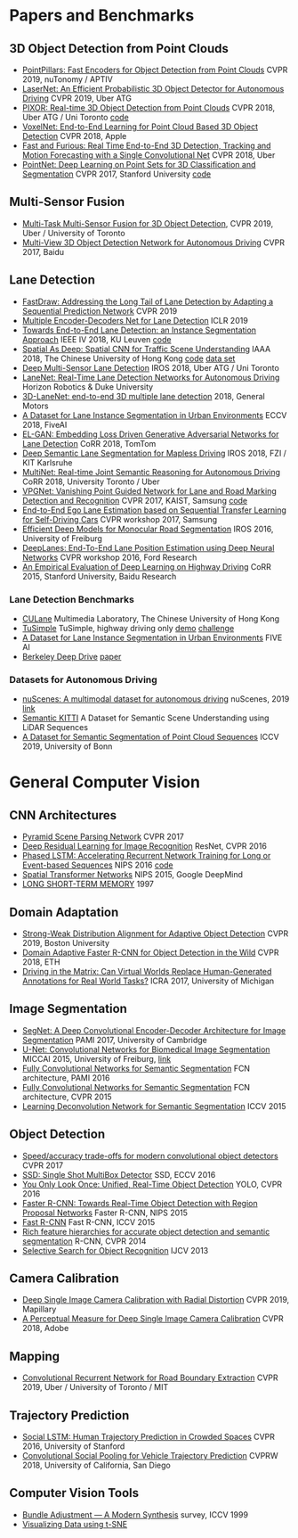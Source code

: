 # Papers and Benchmarks

## 3D Object Detection from Point Clouds

- [PointPillars: Fast Encoders for Object Detection from Point Clouds](https://arxiv.org/abs/1812.05784) CVPR 2019, nuTonomy / APTIV
- [LaserNet: An Efficient Probabilistic 3D Object Detector for Autonomous Driving](https://arxiv.org/abs/1903.08701) CVPR 2019, Uber ATG
- [PIXOR: Real-time 3D Object Detection from Point Clouds](https://arxiv.org/abs/1902.06326) CVPR 2018, Uber ATG / Uni Toronto [code](https://github.com/nutonomy/second.pytorch)
- [VoxelNet: End-to-End Learning for Point Cloud Based 3D Object Detection](https://arxiv.org/abs/1711.06396) CVPR 2018, Apple
- [Fast and Furious: Real Time End-to-End 3D Detection, Tracking and Motion Forecasting with a Single Convolutional Net](https://eng.uber.com/research/fast-and-furious-real-time-end-to-end-3d-detection-tracking-and-motion-forecasting-with-a-single-convolutional-net/) CVPR 2018, Uber
- [PointNet: Deep Learning on Point Sets for 3D Classification and Segmentation](https://arxiv.org/abs/1612.00593) CVPR 2017, Stanford University [code](https://github.com/charlesq34/pointnet)

## Multi-Sensor Fusion

- [Multi-Task Multi-Sensor Fusion for 3D Object Detection](https://eng.uber.com/research/multi-task-multi-sensor-fusion-for-3d-object-detection/), CVPR 2019, Uber / University of Toronto
- [Multi-View 3D Object Detection Network for Autonomous Driving](https://arxiv.org/abs/1611.07759) CVPR 2017, Baidu

## Lane Detection

- [FastDraw: Addressing the Long Tail of Lane Detection by Adapting a Sequential Prediction Network](https://arxiv.org/abs/1905.04354) CVPR 2019
- [Multiple Encoder-Decoders Net for Lane Detection](https://openreview.net/forum?id=SJgiNo0cKX) ICLR 2019
- [Towards End-to-End Lane Detection: an Instance Segmentation Approach](https://arxiv.org/abs/1802.05591) IEEE IV 2018, KU Leuven [code](https://github.com/MaybeShewill-CV/lanenet-lane-detection)
- [Spatial As Deep: Spatial CNN for Traffic Scene Understanding](https://arxiv.org/abs/1712.06080) IAAA 2018, The Chinese University of Hong Kong [code](https://github.com/XingangPan/SCNN) [data set](https://xingangpan.github.io/projects/CULane.html)
- [Deep Multi-Sensor Lane Detection](https://arxiv.org/abs/1905.01555) IROS 2018, Uber ATG / Uni Toronto
- [LaneNet: Real-Time Lane Detection Networks for Autonomous Driving](https://arxiv.org/abs/1807.01726) Horizon Robotics & Duke University
- [3D-LaneNet: end-to-end 3D multiple lane detection](https://arxiv.org/abs/1811.10203v2) 2018, General Motors
- [A Dataset for Lane Instance Segmentation in Urban Environments](https://arxiv.org/abs/1807.01347) ECCV 2018, FiveAI
- [EL-GAN: Embedding Loss Driven Generative Adversarial Networks for Lane Detection](https://arxiv.org/abs/1806.05525) CoRR 2018, TomTom
- [Deep Semantic Lane Segmentation for Mapless Driving](https://www.mrt.kit.edu/z/publ/download/2018/Meyer2018SemanticLanes.pdf) IROS 2018, FZI / KIT Karlsruhe
- [MultiNet: Real-time Joint Semantic Reasoning for Autonomous Driving](https://arxiv.org/pdf/1612.07695.pdf) CoRR 2018, University Toronto / Uber
- [VPGNet: Vanishing Point Guided Network for Lane and Road Marking Detection and Recognition](https://arxiv.org/abs/1710.06288) CVPR 2017, KAIST, Samsung [code](https://github.com/SeokjuLee/VPGNet)
- [End-to-End Ego Lane Estimation based on Sequential Transfer Learning for Self-Driving Cars](http://openaccess.thecvf.com/content_cvpr_2017_workshops/w13/papers/Kim_End-To-End_Ego_Lane_CVPR_2017_paper.pdf) CVPR workshop 2017, Samsung
- [Efficient Deep Models for Monocular Road Segmentation](https://lmb.informatik.uni-freiburg.de/Publications/2016/OB16b/oliveira16iros.pdf) IROS 2016, University of Freiburg
- [DeepLanes: End-To-End Lane Position Estimation using Deep Neural Networks](https://www.cv-foundation.org/openaccess/content_cvpr_2016_workshops/w3/papers/Gurghian_DeepLanes_End-To-End_Lane_CVPR_2016_paper.pdf) CVPR workshop 2016, Ford Research
- [An Empirical Evaluation of Deep Learning on Highway Driving](https://arxiv.org/abs/1504.01716) CoRR 2015, Stanford University, Baidu Research

### Lane Detection Benchmarks

- [CULane](https://xingangpan.github.io/projects/CULane.html) Multimedia Laboratory, The Chinese University of Hong Kong
- [TuSimple](https://github.com/TuSimple/tusimple-benchmark/wiki) TuSimple, highway driving only [demo](https://github.com/TuSimple/tusimple-benchmark/blob/master/example/lane_demo.ipynb) [challenge](https://github.com/TuSimple/tusimple-benchmark/blob/master/doc/lane_detection/readme.md)
- [A Dataset for Lane Instance Segmentation in Urban Environments](https://five.ai/datasets) FIVE AI
- [Berkeley Deep Drive](https://bdd-data.berkeley.edu/) [paper](https://arxiv.org/abs/1805.04687)

### Datasets for Autonomous Driving

- [nuScenes: A multimodal dataset for autonomous driving](https://arxiv.org/abs/1903.11027) nuScenes, 2019 [link](https://www.nuscenes.org/)
- [Semantic KITTI](http://www.semantic-kitti.org/) A Dataset for Semantic Scene Understanding using LiDAR Sequences
- [A Dataset for Semantic Segmentation of Point Cloud Sequences](https://arxiv.org/abs/1904.01416v1) ICCV 2019, University of Bonn

# General Computer Vision

## CNN Architectures

- [Pyramid Scene Parsing Network](https://arxiv.org/abs/1612.01105) CVPR 2017
- [Deep Residual Learning for Image Recognition](https://arxiv.org/abs/1512.03385) ResNet, CVPR 2016
- [Phased LSTM: Accelerating Recurrent Network Training for Long or Event-based Sequences](https://arxiv.org/abs/1610.09513) NIPS 2016 [code](https://github.com/dannyneil/public_plstm)
- [Spatial Transformer Networks](https://arxiv.org/abs/1506.02025) NIPS 2015, Google DeepMind
- [LONG SHORT-TERM MEMORY](https://www.bioinf.jku.at/publications/older/2604.pdf) 1997

## Domain Adaptation

- [Strong-Weak Distribution Alignment for Adaptive Object Detection](https://arxiv.org/abs/1812.04798) CVPR 2019, Boston University
- [Domain Adaptive Faster R-CNN for Object Detection in the Wild](https://arxiv.org/abs/1803.03243) CVPR 2018, ETH
- [Driving in the Matrix: Can Virtual Worlds Replace Human-Generated Annotations for Real World Tasks?](https://arxiv.org/abs/1610.01983) ICRA 2017, University of Michigan

## Image Segmentation

- [SegNet: A Deep Convolutional Encoder-Decoder Architecture for Image Segmentation](https://arxiv.org/abs/1511.00561) PAMI 2017, University of Cambridge
- [U-Net: Convolutional Networks for Biomedical Image Segmentation](https://arxiv.org/abs/1505.04597) MICCAI 2015, University of Freiburg, [link](https://lmb.informatik.uni-freiburg.de/people/ronneber/u-net/)
- [Fully Convolutional Networks for Semantic Segmentation](https://arxiv.org/pdf/1605.06211.pdf) FCN architecture, PAMI 2016
- [Fully Convolutional Networks for Semantic Segmentation](https://arxiv.org/abs/1411.4038) FCN architecture, CVPR 2015
- [Learning Deconvolution Network for Semantic Segmentation](https://arxiv.org/abs/1505.04366) ICCV 2015

## Object Detection

- [Speed/accuracy trade-offs for modern convolutional object detectors](https://arxiv.org/abs/1611.10012) CVPR 2017
- [SSD: Single Shot MultiBox Detector](https://arxiv.org/abs/1512.02325) SSD, ECCV 2016
- [You Only Look Once: Unified, Real-Time Object Detection](https://arxiv.org/abs/1506.02640) YOLO, CVPR 2016
- [Faster R-CNN: Towards Real-Time Object Detection with Region Proposal Networks](https://arxiv.org/abs/1506.01497) Faster R-CNN, NIPS 2015
- [Fast R-CNN](https://arxiv.org/abs/1504.08083) Fast R-CNN, ICCV 2015
- [Rich feature hierarchies for accurate object detection and semantic segmentation](https://arxiv.org/abs/1311.2524) R-CNN, CVPR 2014
- [Selective Search for Object Recognition](http://www.huppelen.nl/publications/selectiveSearchDraft.pdf) IJCV 2013

## Camera Calibration

- [Deep Single Image Camera Calibration with Radial Distortion](https://research.mapillary.com/publication/cvpr19d/) CVPR 2019, Mapillary
- [A Perceptual Measure for Deep Single Image Camera Calibration](http://vision.gel.ulaval.ca/~jflalonde/projects/deepCalib/index.html) CVPR 2018, Adobe

## Mapping

- [Convolutional Recurrent Network for Road Boundary Extraction](https://eng.uber.com/research/convolutional-recurrent-network-for-road-boundary-extraction/) CVPR 2019, Uber / University of Toronto / MIT

## Trajectory Prediction

- [Social LSTM: Human Trajectory Prediction in Crowded Spaces](http://openaccess.thecvf.com/content_cvpr_2016/html/Alahi_Social_LSTM_Human_CVPR_2016_paper.html) CVPR 2016, University of Stanford
- [Convolutional Social Pooling for Vehicle Trajectory Prediction](https://arxiv.org/abs/1805.06771) CVPRW 2018, University of California, San Diego

## Computer Vision Tools

- [Bundle Adjustment — A Modern Synthesis](http://www.cs.jhu.edu/~misha/ReadingSeminar/Papers/Triggs00.pdf) survey, ICCV 1999
- [Visualizing Data using t-SNE](http://www.jmlr.org/papers/v9/vandermaaten08a.html)
